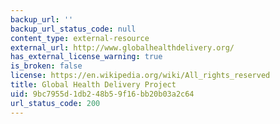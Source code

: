 ```yaml
---
backup_url: ''
backup_url_status_code: null
content_type: external-resource
external_url: http://www.globalhealthdelivery.org/
has_external_license_warning: true
is_broken: false
license: https://en.wikipedia.org/wiki/All_rights_reserved
title: Global Health Delivery Project
uid: 9bc7955d-1db2-48b5-9f16-bb20b03a2c64
url_status_code: 200
---
```

